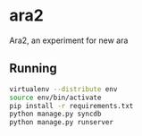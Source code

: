 ara2
====

Ara2, an experiment for new ara


Running
-------

```sh
virtualenv --distribute env
source env/bin/activate
pip install -r requirements.txt
python manage.py syncdb
python manage.py runserver
```
